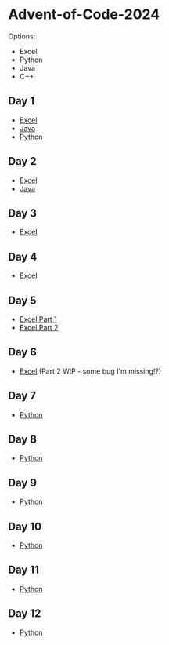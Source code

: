 # Advent-of-Code-2024

Options:
- Excel
- Python
- Java
- C++

## Day 1
- [Excel](./Day01/Day01.xlsx)
- [Java](./Day01/Day01.java)
- [Python](./Day01/Day01.py)

## Day 2
- [Excel](./Day02/Day02.xlsx)
- [Java](./Day02/Day02.java)

## Day 3
- [Excel](./Day03/Day03.xlsx)

## Day 4
- [Excel](./Day04/Day04.xlsx)

## Day 5
- [Excel Part 1](<./Day05/Day05 PART1.xlsx>)
- [Excel Part 2](<./Day05/Day05 PART2.xlsx>)

## Day 6
- [Excel](<./Day06/Day06.xlsx>) (Part 2 WIP - some bug I'm missing!?)

## Day 7
- [Python](<./Day07/Day07.py>)

## Day 8
- [Python](<./Day08/Day08.py>)

## Day 9
- [Python](<./Day09/Day09.py>)

## Day 10
- [Python](<./Day10/Day10.py>)

## Day 11
- [Python](<./Day11/Day11.py>)

## Day 12
- [Python](<./Day12/Day12.py>)